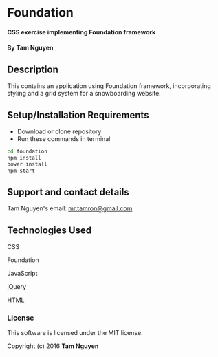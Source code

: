 # Foundation

#### CSS exercise implementing Foundation framework

#### By Tam Nguyen

## Description

This contains an application using Foundation framework, incorporating styling and a grid system for a snowboarding website.

## Setup/Installation Requirements

* Download or clone repository
* Run these commands in terminal
```bash
cd foundation
npm install
bower install
npm start
```


## Support and contact details

Tam Nguyen's email: mr.tamron@gmail.com

## Technologies Used

CSS

Foundation

JavaScript

jQuery

HTML

### License

This software is licensed under the MIT license.

Copyright (c) 2016 **Tam Nguyen**
